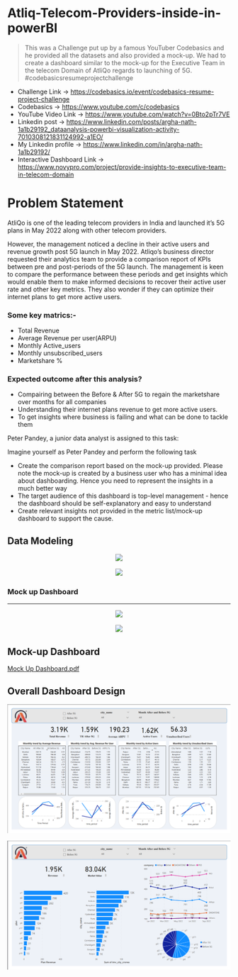 # Atliq-Telecom-Providers-inside-in-powerBI

> This was a Challenge put up by a famous YouTuber Codebasics and he provided all the datasets and also provided a mock-up. We had to create a dashboard similar to the mock-up for the Executive Team in the telecom Domain of AtliQo regards to launching of 5G. #codebasicsresumeprojectchallenge

* Challenge Link -> https://codebasics.io/event/codebasics-resume-project-challenge
* Codebasics -> https://www.youtube.com/c/codebasics
* YouTube Video Link -> https://www.youtube.com/watch?v=0Bto2pTr7VE
* Linkedin post -> https://www.linkedin.com/posts/argha-nath-1a1b29192_dataanalysis-powerbi-visualization-activity-7010308121831124992-a1EO/
* My Linkedin profile -> https://www.linkedin.com/in/argha-nath-1a1b29192/
* Interactive Dashboard Link -> https://www.novypro.com/project/provide-insights-to-executive-team-in-telecom-domain

# Problem Statement

AtliQo is one of the leading telecom providers in India and launched it’s 5G plans in May 2022 along with other telecom providers.

However, the management noticed a decline in their active users and revenue growth post 5G launch in May 2022.
Atliqo’s business director requested their analytics team to provide a comparison report of KPIs between pre and post-periods of the 5G launch.
The management is keen to compare the performance between these periods and get insights which would enable them to make informed decisions to recover their active user rate and other key metrics.
They also wonder if they can optimize their internet plans to get more active users. 

### Some key matrics:-

- Total Revenue 
- Average Revenue per user(ARPU)
- Monthly Active_users 
- Monthly unsubscribed_users 
- Marketshare %

### Expected outcome after this analysis?

- Compairing between the Before & After 5G to regain the marketshare over months for all companies
- Understanding their internet plans revenue to get more active users.
- To get insights where business is failing and what can be done to tackle them


Peter Pandey, a junior data analyst is assigned to this task:  

Imagine yourself as Peter Pandey and perform the following task

- Create the comparison report based on the mock-up provided. Please note the mock-up  is created by a business user who has a minimal idea about dashboarding. 
Hence you need to represent the insights in a much better way
- The target audience of this dashboard is top-level management - hence the dashboard should be self-explanatory and easy to understand
- Create relevant insights not provided in the metric list/mock-up dashboard to support the cause.

## Data Modeling 
<p align="center">
  <img src="https://github.com/rajeshkumar1312/codebasics-telecom-analysis./blob/main/Dashboard/Data%20modeling--codebasics-telecom-project.png" height="400">
</p>

<p align="center">
  <img src="https://github.com/rajeshkumar1312/codebasics-telecom-analysis./blob/main/Dashboard/Manage%20releationship-codebasics-telecom-project.png" height="400">
</p>


  ### Mock up Dashboard
  -------
  <p align="center">
  <img src="https://github.com/rajeshkumar1312/codebasics-telecom-analysis./blob/main/Dashboard/Mockup_dashboard-1%20page-telecom.png" height="400">
</p>
<p align="center">
  <img src="https://github.com/rajeshkumar1312/codebasics-telecom-analysis./blob/main/Dashboard/Mockup_dashboard-2%20page%20-telecom.png" height="400">
</p>

## Mock-up Dashboard

[Mock Up Dashboard.pdf](https://github.com/pateljay7018/Atliq-Telecom-Providers-inside-in-powerBI/blob/d85b065bbd33629256b039052a0495e3f8c22f70/Atliq%20Telecom%20Providers.pdf)

## Overall Dashboard Design

![Provide Insights to Executive team in Telecom Domain](https://github.com/pateljay7018/Atliq-Telecom-Providers-inside-in-powerBI/blob/d85b065bbd33629256b039052a0495e3f8c22f70/screenshort%201.png)

![Provide Insights to Executive team in Telecom Domain_2](https://github.com/pateljay7018/Atliq-Telecom-Providers-inside-in-powerBI/blob/d85b065bbd33629256b039052a0495e3f8c22f70/screenshort%202.png)
